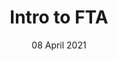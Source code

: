 ---
title: Intro to FTA
date: 08 April 2021
time: 1:00pm - 2:00pm AEDT
standard_description: 'intro'
instructors: ['pstanton']
eventbrite_link: 'https://teams.microsoft.com/registration/v4j5cvGGr0GRqy180BHbRw,pr-8AgIhOkeyrQ9TNpVEag,mlpoWrUX6UetNMya96gqCw,xuezR3rSa0GugJkcMvDL2Q,3gMimqB4YEGVOtzG9oA1Dg,61cvM_Zx_EG0pMxy_OHSqA?mode=read&tenantId=72f988bf-86f1-41af-91ab-2d7cd011db47'
survey_link: 'https://aka.ms/ftalive-intro-feedback'
content_link: 'https://aka.ms/ftalive-intro'
---